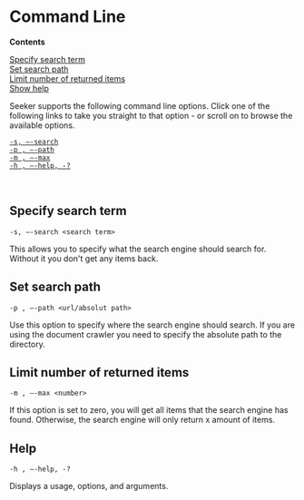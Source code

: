 <a id="top"></a>
# Command Line

**Contents**

[Specify search term](#specify-search-term)<br>
[Set search path](#set-search-path)<br>
[Limit number of returned items](#limit-number-of-returned-items)<br>
[Show help](#show-help)<br>

Seeker supports the following command line options. Click one of the following links to take you straight to that option - or scroll on to browse the available options.

[`-s, —-search`](#specify-search-term)<br>
[`-p , —-path`](#set-search-path)<br>
[`-m , —-max`](#limit-number-of-returned-items)<br>
[`-h , —-help, -?`](#show-help)<br>

<br>

<a id="specify-search-term"></a>
## Specify search term

```
-s, —-search <search term>
```

This allows you to specify what the search engine should search for. Without it you don't get any items back.

<a id="set-search-path"></a>
## Set search path

```
-p , —-path <url/absolut path>
```

Use this option to specify where the search engine should search. If you are using the document crawler you need to specify the absolute path to the directory. 

<a id="limit-number-of-returned-items"></a>
## Limit number of returned items

```
-m , —-max <number>
```

If this option is set to zero, you will get all items that the search engine has found. Otherwise, the search engine will only return x amount of items.

<a id="show-help"></a>
## Help

```
-h , —-help, -?
```
Displays a usage, options, and arguments.
